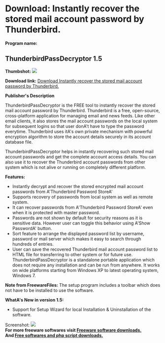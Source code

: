 # Download: Instantly recover the stored mail account password by Thunderbird.

**Program name:**

## ThunderbirdPassDecryptor 1.5

  
**Thumbshot:** ![](http://www.freewarefiles.com/screenshot/thndrbrdpssdcrptr_md.jpg)   
  
**Download link:** [Download Instantly recover the stored mail account password by Thunderbird.](http://freesoftwares.boysofts.com/ThunderbirdPassDecryptor_program_58765.html)  
  


**Publisher's Description**  
  


ThunderbirdPassDecryptor is the FREE tool to instantly recover the stored mail account password by Thunderbird. Thunderbird is a free, open-source, cross-platform application for managing email and news feeds. Like other email clients, it also stores the mail account passwords on the local system for subsequent logins so that user donA't have to type the password everytime. Thunderbird uses itA's own private mechanism with powerful encryption algorithm to store the account details securely in its account database file. 

ThunderbirdPassDecryptor helps in instantly recovering such stored mail account passwords and get the complete account access details. You can also use it to recover the Thunderbird account passwords from other system which is not alive or running on completely different platform.

**Features:**

  * Instantly decrypt and recover the stored encrypted mail account passwords from A'Thunderbird Password StoreA' 
  * Supports recovery of passwords from local system as well as remote system. 
  * It can recover passwords from A'Thunderbird Password StoreA' even when it is protected with master password. 
  * Passwords are not shown by default for security reasons as it is sensitive data. However user can toggle this behavior using A'Show PasswordA' button. 
  * Sort feature to arrange the displayed password list by username, password or mail server which makes it easy to search through hundreds of entries. 
  * User can save the recovered Thunderbird mail account password list to HTML file for transferring to other system or for future use. 
ThunderbirdPassDecryptor is a standalone portable application which does not require any installation and can be run from anywhere. It works on wide platforms starting from Windows XP to latest operating system, Windows 7. 

**Note from FreewareFiles:** The setup program includes a toolbar which does not have to be installed to use the software.

**WhatA's New in version 1.5:**

  * Support for Setup Wizard for local Installation & Uninstallation of the software. 

  
  
Screenshot: ![](http://www.freewarefiles.com/screenshot/thndrbrdpssdcrptr.jpg)   
**For more freeware softwares visit [Freeware software downloads.](http://freesoftwares.boysofts.com/)**   
**And [Free softwares and php script downloads.](http://www.boysofts.com/)**
